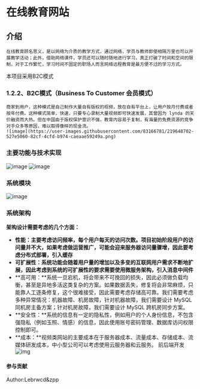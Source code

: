# 在线教育网站
## 介绍
    在线教育顾名思义，是以网络为介质的教学方式，通过网络，学员与教师即使相隔万里也可以开展教学活动；此外，借助网络课件，学员还可以随时随地进行学习，真正打破了时间和空间的限制，对于工作繁忙，学习时间不固定的职场人而言网络远程教育是最方便不过的学习方式。
本项目采用B2C模式
### 1.2.2、B2C模式（Business To Customer 会员模式）
    商家到用户，这种模式是自己制作大量自有版权的视频，放在自有平台上，让用户按月付费或者按年付费。这种模式简单，快速，只要专心录制大量视频即可快速发展，其曾因为 lynda 的天价融资而大热。但在中国由于版权保护意识不强，教育内容易于复制，有海量的免费资源的竞争对手众多等原因，难以取得像样的现金流。
    ![image](https://user-images.githubusercontent.com/83166781/219648702-527e5060-82cf-4cfd-b974-caeaae59249a.png)
### 主要功能与技术实现
![image](https://user-images.githubusercontent.com/83166781/219648784-201b0fd2-39f6-4246-87e9-d4254ede1566.png)
![image](https://user-images.githubusercontent.com/83166781/219648840-2b00e802-07fb-4270-9662-f728db8c304a.png)
### 系统模块
![image](https://user-images.githubusercontent.com/83166781/219648881-c650f2b4-18b3-47f7-a9c0-f8605b4b1417.png)
### 系统架构
**架构设计需要考虑的几个方面：**

- **性能：**主要考虑访问频率，每个用户每天的访问次数。项目初始阶段用户的访问量并不大，如果考虑做运营推广，可能会迎来服务器访问量骤增，因此要考虑**分布式部署，引入缓存**
- **可扩展性：**系统功能会随着用户量的增加以及多变的互联网用户需求不断地扩展，因此考虑到系统的可扩展性的要求需要**使用微服务架构，引入消息中间件**
- **高可用：**系统一旦宕机，将会带来不可挽回的损失，因此必须做负载均衡，甚至是异地多活这类复杂的方案。如果数据丢失，修复将会非常麻烦，只能靠人工逐条修复，这个很难接受，因此需要考虑存储高可靠。我们需要考虑多种异常情况：机器故障、机房故障，针对机器故障，我们需要设计 MySQL 同机房主备方案；针对机房故障，我们需要设计 MySQL 跨机房同步方案。
- **安全性：**系统的信息有一定的隐私性，例如用户的个人身份信息，不包含强隐私（例如玉照、情感）的信息，因此使用账号密码管理、数据库访问权限控制即可。
- **成本：**视频类网站的主要成本在于服务器成本、流量成本、存储成本、流媒体研发成本，中小型公司可以考虑使用云服务器和云服务。
前后端开发 
![img](https://gitee.com/lebrwcd/typora/raw/master/img/7509966.png)



#### 参与贡献
Author:Lebrwcd&zpp
